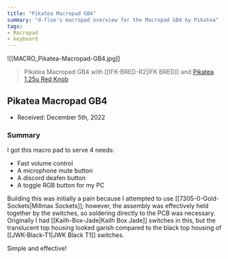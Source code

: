 ```yaml
---
title: "Pikatea Macropad GB4"
summary: "d-floe's macropad overview for the Macropad GB4 by Pikatea"
tags:
- Macropad
- keyboard
---
```


![[MACRO_Pikatea-Macropad-GB4.jpg]]

> Pikatea Macropad GB4 with [[IFK-BRED-R2|IFK BRED]] and [Pikatea 1.25u Red Knob](https://www.pikatea.com/products/red-anodized-aluminum-knob-with-indicator-1-25u)

## Pikatea Macropad GB4

- Received: December 5th, 2022

### Summary

I got this macro pad to serve 4 needs:

- Fast volume control
- A microphone mute button
- A discord deafen button
- A toggle RGB button for my PC

Building this was initially a pain because I attempted to use [[7305-0-Gold-Sockets|Millmax Sockets]]; however, the assembly was effectively held together by the switches, so soldering directly to the PCB was necessary. Originally I had [[Kailh-Box-Jade|Kailh Box Jade]] switches in this, but the translucent top housing looked garish compared to the black top housing of [[JWK-Black-T1|JWK Black T1]] switches.

Simple and effective!
